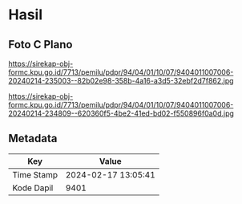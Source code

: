 # Hasil

## Foto C Plano

https://sirekap-obj-formc.kpu.go.id/7713/pemilu/pdpr/94/04/01/10/07/9404011007006-20240214-235003--82b02e98-358b-4a16-a3d5-32ebf2d7f862.jpg

https://sirekap-obj-formc.kpu.go.id/7713/pemilu/pdpr/94/04/01/10/07/9404011007006-20240214-234809--620360f5-4be2-41ed-bd02-f550896f0a0d.jpg


## Metadata

| Key        | Value               |
| ---------- | ------------------- |
| Time Stamp | 2024-02-17 13:05:41 |
| Kode Dapil | 9401                |



